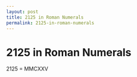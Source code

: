 ```yaml
---
layout: post
title: 2125 in Roman Numerals
permalink: 2125-in-roman-numerals
---
```


# 2125 in Roman Numerals

2125 = MMCXXV

